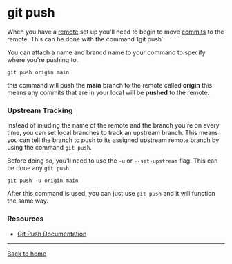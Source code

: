 # git push

When you have a [remote](./REMOTE.md) set up you'll need to begin to move [commits](./COMMIT.md) to the remote.
This can be done with the command 1git push`

You can attach a name and brancd name to your command to specify where you're pushing to.

```
git push origin main
```

this command will push the **main** branch to the remote called **origin**
this means any commits that are in your local will be **pushed** to the remote.

### Upstream Tracking

Instead of inluding the name of the remote and the branch you're on every time, you can set local branches to track an upstream branch.
This means you can tell the branch to push to its assigned upstream remote branch by using the command `git push`.

Before doing so, you'll need to use the `-u` or `--set-upstream` flag.  This can be done any `git push`.

```
git push -u origin main
```

After this command is used, you can just use `git push` and it will function the same way.

### Resources

- [Git Push Documentation](https://git-scm.com/docs/git-push)

---

[Back to home](../README.md)